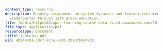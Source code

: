 ```yaml
---
content_type: resource
description: Reading assignment on system dynamics and learner-centered-learning in
  kindergarten through 12th grade education.
file: /media/https%3A/open-learning-course-data-rc.s3.amazonaws.com/15-988-system-dynamics-self-study-fall-1998-spring-1999/4b944c9130cf9cceae0520907bbd4731_learning.pdf
file_type: application/pdf
resourcetype: Document
title: learning.pdf
uid: 4b944c91-30cf-9cce-ae05-20907bbd4731
---
```

